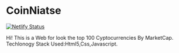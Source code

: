 # CoinNiatse
[![Netlify Status](https://api.netlify.com/api/v1/badges/abcca202-8433-42d8-8c54-c34e86630d53/deploy-status)](https://app.netlify.com/sites/coiniatse/deploys)

Hi! This is a Web for look the top 100 Cyptocurrencies By MarketCap.
Techlonogy Stack Used:Html5,Css,Javascript.
